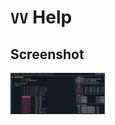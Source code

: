 <!-- TITLE: VV Help -->

#  `VV` Help
## Screenshot
<img src="/uploads/v-help/v-bang.png" width="30%">